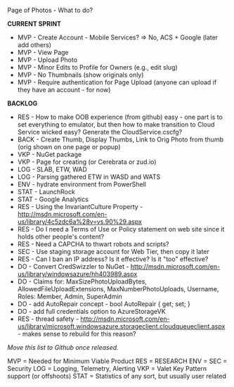 Page of Photos - What to do?

**CURRENT SPRINT**

- MVP - Create Account - Mobile Services? => No, ACS + Google (later add others)
- MVP - View Page
- MVP - Upload Photo
- MVP - Minor Edits to Profile for Owners (e.g., edit slug)
- MVP - No Thumbnails (show originals only)
- MVP - Require authentication for Page Upload (anyone can upload if they have an account - for now)

**BACKLOG**

- RES - How to make OOB experience (from github) easy - one part is to set everything to emulator, but then how to make transition to Cloud Service wicked easy? Generate the CloudService.cscfg?
- BACK - Create Thumb, Display Thumbs, Link to Orig Photo from thumb (orig shown on one page or popup)
- VKP - NuGet package
- VKP - Page for creating (or Cerebrata or zud.io)
- LOG - SLAB, ETW, WAD
- LOG - Parsing gathered ETW in WASD and WATS
- ENV - hydrate environment from PowerShell
- STAT - LaunchRock
- STAT - Google Analytics
- RES - Using the InvariantCulture Property - http://msdn.microsoft.com/en-us/library/4c5zdc6a%28v=vs.90%29.aspx
- RES - Do I need a Terms of Use or Policy statement on web site since it holds other people's content?
- RES - Need a CAPCHA to thwart robots and scripts?
- SEC - Use staging storage account for Web Tier, then copy it later
- RES - Can I ban an IP address? Is it effective? Is it "too" effective?
- DO - Convert CredSwizzler to NuGet - http://msdn.microsoft.com/en-us/library/windowsazure/hh403989.aspx
- DO - Claims for: MaxSizePhotoUploadBytes, AllowedFileUploadExtensions, MaxNumberPhotoUploads, Username, Roles: Member, Admin, SuperAdmin
- DO - add AutoRepair concept - bool AutoRepair { get; set; }
- DO - add full credentials option to AzureStorageVK
- RES - thread safety - http://msdn.microsoft.com/en-us/library/microsoft.windowsazure.storageclient.cloudqueueclient.aspx - makes sense to rebuild for this reason?

_Move this list to Github once released._


MVP = Needed for Minimum Viable Product
RES = RESEARCH
ENV = 
SEC = Security
LOG = Logging, Telemetry, Alerting
VKP = Valet Key Pattern support (or offshoots)
STAT = Statistics of any sort, but usually user related








